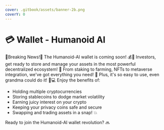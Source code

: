 ```yaml
---
cover: .gitbook/assets/banner-2b.png
coverY: 0
---
```


# 💳 Wallet - Humanoid AI

🚨Breaking News!🚨 The Humanoid-AI wallet is coming soon! 💰👀 Investors, get ready to store and manage your assets in the most powerful decentralized ecosystem! 💪 From staking to farming, NFTs to metaverse integration, we've got everything you need! 🚀 Plus, it's so easy to use, even grandma could do it! 🧒💻 Enjoy the benefits of:

* Holding multiple cryptocurrencies
* Storing stablecoins to dodge market volatility
* Earning juicy interest on your crypto
* Keeping your privacy coins safe and secure
* Swapping and trading assets in a snap! 💥

Ready to join the Humanoid-AI wallet revolution? 🔜
